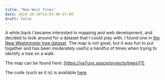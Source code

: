 ```yaml
---
title: "New West Trees"
date: 2024-10-26T14:03:00-07:00
draft: false
---
```


A while back I became interested in mapping and web development, and
decided to look around for a dataset that I could play with.  I found
one in [the New Westminster tree dataset][0].  The map is not great,
but it was fun to put together and has been moderately useful a
handful of times when trying to identify a tree on a walk.

The map can be found here: [https://va7unx.space/projects/trees][1].

The code (such as it is) is available [here][2].


[0]: https://opendata.newwestcity.ca/datasets/newwestcity::tree-inventory/about
[1]: https://va7unx.space/projects/trees
[2]: https://github.com/saintaardvark/new-west-trees

